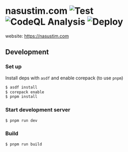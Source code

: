 # nasustim.com ![Test](https://github.com/nasustim/nasustim.com/actions/workflows/test-app.yml/badge.svg?branch=main) ![CodeQL Analysis](https://github.com/nasustim/nasustim.com/actions/workflows/codeql-analysis.yml/badge.svg?branch=main) ![Deploy](https://github.com/nasustim/nasustim.com/actions/workflows/deploy.yml/badge.svg?branch=main)


website: https://nasustim.com

## Development

### Set up

Install deps with `asdf` and enable corepack (to use `pnpm`)

```sh
$ asdf install
$ corepack enable
$ pnpm install
```

### Start development server


```sh
$ pnpm run dev
```

### Build

```sh
$ pnpm run build
```
